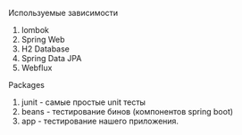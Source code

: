 
Используемые зависимости
1. lombok
2. Spring Web
3. H2 Database
4. Spring Data JPA
5. Webflux


Packages
1. junit - самые простые unit тесты
2. beans - тестирование бинов (компонентов spring boot)
3. app - тестирование нашего приложения.